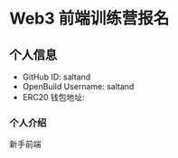 # Web3 前端训练营报名

## 个人信息

* GitHub ID: saltand
* OpenBuild Username: saltand
* ERC20 钱包地址: 

### 个人介绍

新手前端